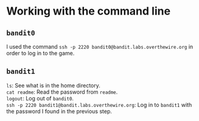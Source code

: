 # Working with the command line

## `bandit0`

I used the command `ssh -p 2220 bandit0@bandit.labs.overthewire.org` in order to log in to the game.

## `bandit1`

`ls`: See what is in the home directory.\
`cat readme`: Read the password from `readme`.\
`logout`: Log out of `bandit0`.\
`ssh -p 2220 bandit1@bandit.labs.overthewire.org`: Log in to `bandit1` with the password I found in the previous step.
